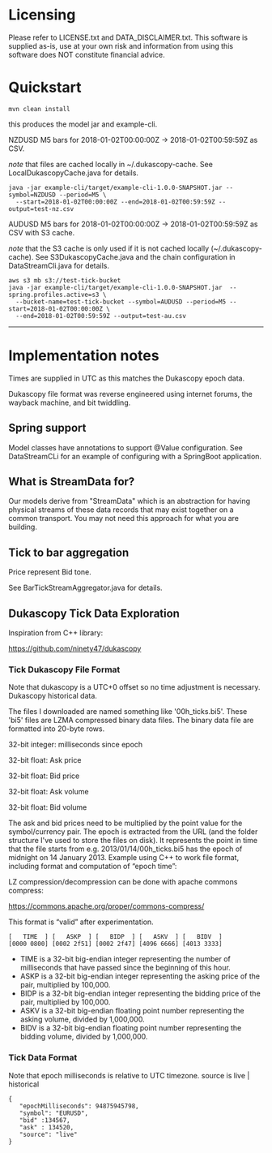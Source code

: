 # Licensing
Please refer to LICENSE.txt and DATA_DISCLAIMER.txt.   This software is supplied as-is, use at your own risk and 
information from using this software does NOT constitute financial advice.

# Quickstart

```
mvn clean install
```

this produces the model jar and example-cli.

NZDUSD M5 bars for 2018-01-02T00:00:00Z -> 2018-01-02T00:59:59Z as CSV.

*note* that files are cached locally in ~/.dukascopy-cache. See LocalDukascopyCache.java for details.

```
java -jar example-cli/target/example-cli-1.0.0-SNAPSHOT.jar --symbol=NZDUSD --period=M5 \
  --start=2018-01-02T00:00:00Z --end=2018-01-02T00:59:59Z --output=test-nz.csv  
```

AUDUSD M5 bars for 2018-01-02T00:00:00Z -> 2018-01-02T00:59:59Z as CSV with S3 cache.

*note* that the S3 cache is only used if it is not cached locally (~/.dukascopy-cache).
See S3DukascopyCache.java and the chain configuration in DataStreamCli.java for details.

```
aws s3 mb s3://test-tick-bucket
java -jar example-cli/target/example-cli-1.0.0-SNAPSHOT.jar  --spring.profiles.active=s3 \
  --bucket-name=test-tick-bucket --symbol=AUDUSD --period=M5 --start=2018-01-02T00:00:00Z \
  --end=2018-01-02T00:59:59Z --output=test-au.csv  
```
---
# Implementation notes
Times are supplied in UTC as this matches the Dukascopy epoch data.

Dukascopy file format was reverse engineered using internet forums, the wayback machine, and bit twiddling.
                           
## Spring support
Model classes have annotations to support @Value configuration.  See DataStreamCLi for an example
of configuring with a SpringBoot application.

## What is StreamData for?
Our models derive from "StreamData" which is an abstraction for having physical streams of these data records
that may exist together on a common transport.  You may not need this approach for what you are building.

## Tick to bar aggregation
Price represent Bid tone.

See BarTickStreamAggregator.java for details.

## Dukascopy Tick Data Exploration

Inspiration from C++ library:

https://github.com/ninety47/dukascopy

### Tick Dukascopy File Format

Note that dukascopy is a UTC+0 offset so no time adjustment is necessary.
Dukascopy historical data.

The files I downloaded are named something like '00h_ticks.bi5'. These 'bi5' files are LZMA compressed binary data files. The binary data file are formatted into 20-byte rows.

32-bit integer: milliseconds since epoch

32-bit float: Ask price

32-bit float: Bid price

32-bit float: Ask volume

32-bit float: Bid volume

The ask and bid prices need to be multiplied by the point value for the symbol/currency pair.
The epoch is extracted from the URL (and the folder structure I've used to store the files on disk). It represents the point in time that the file starts from e.g. 2013/01/14/00h_ticks.bi5 has the epoch of midnight on 14 January 2013.
Example using C++ to work file format, including format and computation of “epoch time”:

LZ compression/decompression can be done with apache commons compress:

https://commons.apache.org/proper/commons-compress/

This format is “valid” after experimentation.
```
[   TIME  ] [   ASKP  ] [   BIDP  ] [   ASKV  ] [   BIDV  ]
[0000 0800] [0002 2f51] [0002 2f47] [4096 6666] [4013 3333]
```
* TIME is a 32-bit big-endian integer representing the number of milliseconds that have passed since the beginning of this hour.
* ASKP is a 32-bit big-endian integer representing the asking price of the pair, multiplied by 100,000.
* BIDP is a 32-bit big-endian integer representing the bidding price of the pair, multiplied by 100,000.
* ASKV is a 32-bit big-endian floating point number representing the asking volume, divided by 1,000,000.
* BIDV is a 32-bit big-endian floating point number representing the bidding volume, divided by 1,000,000.

### Tick Data Format
Note that epoch milliseconds is relative to UTC timezone.
source is live | historical

```
{
   "epochMilliseconds": 94875945798,
   "symbol": "EURUSD",
   "bid" :134567,
   "ask" : 134520,
   "source": "live"
}
```
